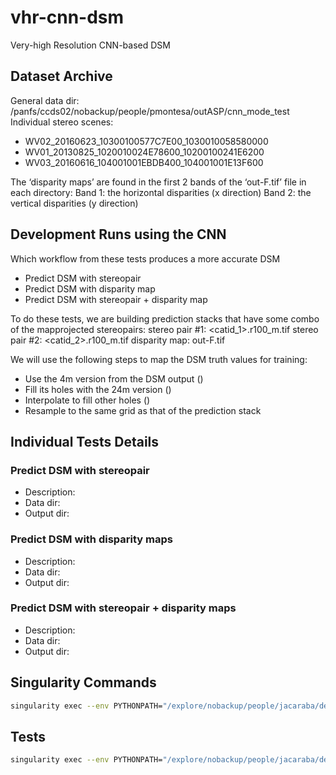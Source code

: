 # vhr-cnn-dsm

Very-high Resolution CNN-based DSM

## Dataset Archive

General data dir: /panfs/ccds02/nobackup/people/pmontesa/outASP/cnn_mode_test
Individual stereo scenes:
  - WV02_20160623_10300100577C7E00_1030010058580000
  - WV01_20130825_1020010024E78600_10200100241E6200
  - WV03_20160616_104001001EBDB400_104001001E13F600
 
The ‘disparity maps’ are found in the first 2 bands of the ‘out-F.tif’ file in each directory:
Band 1: the horizontal disparities (x direction)
Band 2: the vertical disparities (y direction)

## Development Runs using the CNN
  
Which workflow from these tests produces a more accurate DSM

- Predict DSM with stereopair
- Predict DSM with disparity map
- Predict DSM with stereopair + disparity map
 
To do these tests, we are building prediction stacks that have some combo of the mapprojected stereopairs:
stereo pair #1: <catid_1>.r100_<res of left image>m.tif
stereo pair #2: <catid_2>.r100_<res of left image>m.tif
disparity map:  out-F.tif

We will use the following steps to map the DSM truth values for training:
- Use the 4m version from the DSM output ()
- Fill its holes with the 24m version ()
- Interpolate to fill other holes ()
- Resample to the same grid as that of the prediction stack
 
## Individual Tests Details

### Predict DSM with stereopair

- Description:
- Data dir: 
- Output dir: 

### Predict DSM with disparity maps

- Description:
- Data dir: 
- Output dir: 

### Predict DSM with stereopair + disparity maps

- Description:
- Data dir: 
- Output dir: 

## Singularity Commands

```bash
singularity exec --env PYTHONPATH="/explore/nobackup/people/jacaraba/development/vhr-cnn-dsm:/explore/nobackup/people/jacaraba/development/tensorflow-caney" --nv -B /explore/nobackup/projects/ilab,/explore/nobackup/projects/3sl,$NOBACKUP,/lscratch,/explore/nobackup/people /lscratch/jacaraba/container/tensorflow-caney python /explore/nobackup/people/jacaraba/development/vhr-cnn-dsm/vhr_cnn_dsm/view/dsm_pipeline_cli.py -c /explore/nobackup/people/jacaraba/development/vhr-cnn-dsm/projects/cnn-dsm/configs/cnn_dsm.yaml -s setup
```

## Tests

```bash
singularity exec --env PYTHONPATH="/explore/nobackup/people/jacaraba/development/vhr-cnn-dsm:/explore/nobackup/people/jacaraba/development/tensorflow-caney" --nv -B /explore/nobackup/projects/ilab,/explore/nobackup/projects/3sl,$NOBACKUP,/lscratch,/explore/nobackup/people /lscratch/jacaraba/container/tensorflow-caney python -m pytest /explore/nobackup/people/jacaraba/development/vhr-cnn-dsm/tests
```